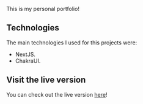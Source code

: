 This is my personal portfolio!

## Technologies

The main technologies I used for this projects were:

- NextJS.
- ChakraUI.

## Visit the live version

You can check out the live version [here](https://portfolio-renzoromeo.vercel.app)!
